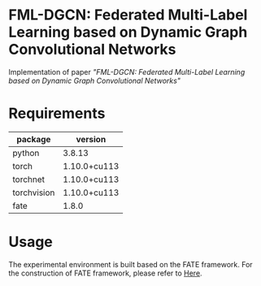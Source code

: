 # FML-DGCN: Federated Multi-Label Learning based on Dynamic Graph Convolutional Networks

Implementation of paper *"FML-DGCN: Federated Multi-Label Learning based on Dynamic Graph Convolutional Networks"*

# Requirements

| package     | version      |
|-------------|--------------|
| python      | 3.8.13       |
| torch       | 1.10.0+cu113 |
| torchnet    | 1.10.0+cu113 |
| torchvision | 1.10.0+cu113 |
| fate        | 1.8.0        |

# Usage

The experimental environment is built based on the FATE framework. For the construction of FATE framework, please refer
to [Here](https://github.com/FederatedAI/FATE).
